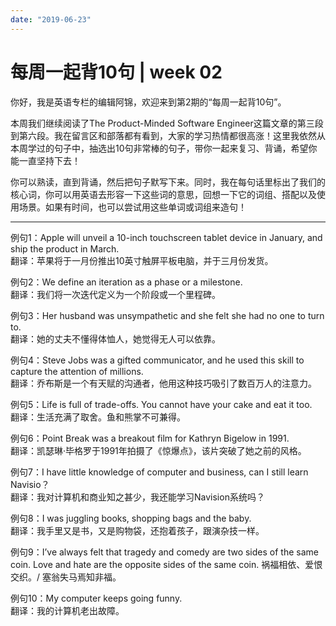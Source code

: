 ```yaml
---
date: "2019-06-23"
---  
```

      
# 每周一起背10句 | week 02
你好，我是英语专栏的编辑阿锦，欢迎来到第2期的“每周一起背10句”。

本周我们继续阅读了The Product-Minded Software Engineer这篇文章的第三段到第六段。我在留言区和部落都有看到，大家的学习热情都很高涨！这里我依然从本周学过的句子中，抽选出10句非常棒的句子，带你一起来复习、背诵，希望你能一直坚持下去！

你可以熟读，直到背诵，然后把句子默写下来。同时，我在每句话里标出了我们的核心词，你可以用英语去形容一下这些词的意思，回想一下它的词组、搭配以及使用场景。如果有时间，也可以尝试用这些单词或词组来造句！

* * *

例句1：Apple will unveil a 10-inch touchscreen tablet device in January, and ship the product in March.  
翻译：苹果将于一月份推出10英寸触屏平板电脑，并于三月份发货。

例句2：We define an iteration as a phase or a milestone.  
翻译：我们将一次迭代定义为一个阶段或一个里程碑。

例句3：Her husband was unsympathetic and she felt she had no one to turn to.  
翻译：她的丈夫不懂得体恤人，她觉得无人可以依靠。

<!-- [[[read_end]]] -->

例句4：Steve Jobs was a gifted communicator, and he used this skill to capture the attention of millions.  
翻译：乔布斯是一个有天赋的沟通者，他用这种技巧吸引了数百万人的注意力。

例句5：Life is full of trade-offs. You cannot have your cake and eat it too.  
翻译：生活充满了取舍。鱼和熊掌不可兼得。

例句6：Point Break was a breakout film for Kathryn Bigelow in 1991.  
翻译：凯瑟琳·毕格罗于1991年拍摄了《惊爆点》，该片突破了她之前的风格。

例句7：I have little knowledge of computer and business, can I still learn Navisio？  
翻译：我对计算机和商业知之甚少，我还能学习Navision系统吗？

例句8：I was juggling books, shopping bags and the baby.  
翻译：我手里又是书，又是购物袋，还抱着孩子，跟演杂技一样。

例句9：I’ve always felt that tragedy and comedy are two sides of the same coin. Love and hate are the opposite sides of the same coin. 祸福相依、爱恨交织。/ 塞翁失马焉知非福。

例句10：My computer keeps going funny.  
翻译：我的计算机老出故障。